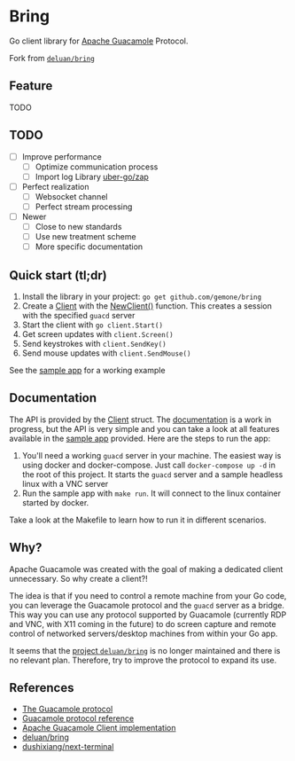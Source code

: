 # Bring

Go client library for [Apache Guacamole](http://guacamole.apache.org) Protocol.

Fork from [`deluan/bring`](https://github.com/deluan/bring)

## Feature

TODO

## TODO

- [ ] Improve performance
  - [ ] Optimize communication process
  - [ ] Import log Library [uber-go/zap][2]
- [ ] Perfect realization
  - [ ] Websocket channel
  - [ ] Perfect stream processing
- [ ] Newer
  - [ ] Close to new standards
  - [ ] Use new treatment scheme
  - [ ] More specific documentation

## Quick start (tl;dr)

1. Install the library in your project:
   `go get github.com/gemone/bring`
2. Create a [Client](https://pkg.go.dev/github.com/gemone/bring#Client)
   with the [NewClient()](https://pkg.go.dev/github.com/gemone/bring#NewClient) function.
   This creates a session with the specified `guacd` server
3. Start the client with `go client.Start()`
4. Get screen updates with `client.Screen()`
5. Send keystrokes with `client.SendKey()`
6. Send mouse updates with `client.SendMouse()`

See the [sample app](sample/main.go) for a working example

## Documentation

The API is provided
by the [Client](https://pkg.go.dev/github.com/gemone/bring#Client) struct.
The [documentation](https://pkg.go.dev/github.com/gemone/bring) is a work in progress,
but the API is very simple and you can take a look at all features available in the
[sample app](sample) provided. Here are the steps to run the app:

1. You'll need a working `guacd` server in your machine.
   The easiest way is using docker
   and docker-compose. Just call `docker-compose up -d` in the root of this project.
   It starts the `guacd` server and a sample headless linux with a VNC server
2. Run the sample app with `make run`. It will connect to the linux container
   started by docker.

Take a look at the Makefile to learn how to run it in different scenarios.

## Why?

Apache Guacamole was created with the goal of making a dedicated client unnecessary.
So why create a client?!

The idea is that if you need to control a remote machine from your Go code, you can
leverage the Guacamole protocol and the `guacd` server as a bridge. This way you
can use any protocol supported by Guacamole (currently RDP and VNC,
with X11 coming in the future) to do screen capture and remote control of
networked servers/desktop machines from within your Go app.

It seems that the [project `deluan/bring`][1] is no longer maintained
and there is no relevant plan.
Therefore, try to improve the protocol to expand its use.

## References

- [The Guacamole protocol](http://guacamole.apache.org/doc/gug/guacamole-protocol.html)
- [Guacamole protocol reference](http://guacamole.apache.org/doc/gug/protocol-reference.html#rect-instruction)
- [Apache Guacamole Client implementation](https://github.com/apache/guacamole-client/tree/master/guacamole-common-js)
- [deluan/bring][1]
- [dushixiang/next-terminal](https://github.com/dushixiang/next-terminal)

[1]: https://github.com/deluan/bring
[2]: https://github.com/uber-go/zap
